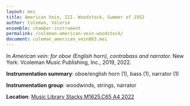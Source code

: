 ```yaml
---
layout: mei
title: American Vein, III. Woodstock, Summer of 1952
author: Coleman, Valerie
ensemble: chamber-instrument
permalink: /coleman-american-vein-woodstock/
document: coleman_american_vein003.mei
---
```


In *American vein: for oboe (English horn), contrabass and narrator.* New York: Vcoleman Music Publishing, Inc., 2019, 2022.

**Instrumentation summary**: oboe/english horn (1), bass (1), narrator (1) 

**Instrumentation group**: woodwinds, strings, narrator 

**Location**: <a href="https://tufts.primo.exlibrisgroup.com/permalink/01TUN_INST/1kc9gia/alma991018754495603851" target="_blank">Music Library Stacks M1625.C65 A4 2022</a>
